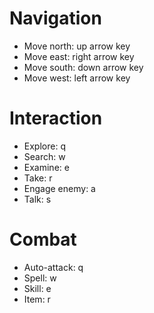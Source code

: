 # Navigation
- Move north: up arrow key
- Move east: right arrow key
- Move south: down arrow key
- Move west: left arrow key

# Interaction
- Explore: q
- Search: w
- Examine: e
- Take: r
- Engage enemy: a
- Talk: s

# Combat
- Auto-attack: q
- Spell: w
- Skill: e
- Item: r
